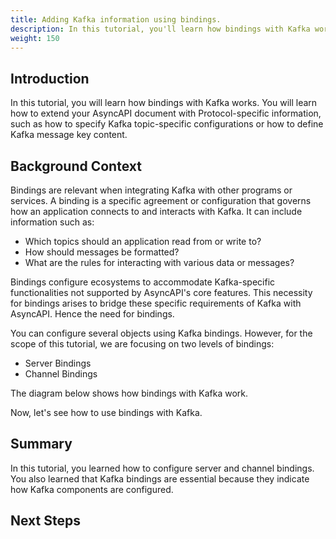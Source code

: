 ```yaml
---
title: Adding Kafka information using bindings.
description: In this tutorial, you'll learn how bindings with Kafka work and different ways to utilize bindings in your AsyncAPI applications.
weight: 150
---
```


## Introduction

In this tutorial, you will learn how bindings with Kafka works. You will learn how to extend your AsyncAPI document with Protocol-specific information, such as how to specify Kafka topic-specific configurations or how to define Kafka message key content.

## Background Context
Bindings are relevant when integrating Kafka with other programs or services. A binding is a specific agreement or configuration that governs how an application connects to and interacts with Kafka. It can include information such as:

- Which topics should an application read from or write to?
- How should messages be formatted?
- What are the rules for interacting with various data or messages?

Bindings configure ecosystems to accommodate Kafka-specific functionalities not supported by AsyncAPI's core features. This necessity for bindings arises to bridge these specific requirements of Kafka with AsyncAPI. Hence the need for bindings. 

You can configure several objects using Kafka bindings. However, for the scope of this tutorial, we are focusing on two levels of bindings:

- Server Bindings
- Channel Bindings


The diagram below shows how bindings with Kafka work. 



Now, let's see how to use bindings with Kafka.


## Summary

In this tutorial, you learned how to configure server and channel bindings. You also learned that Kafka bindings are essential because they indicate how Kafka components are configured.

## Next Steps

